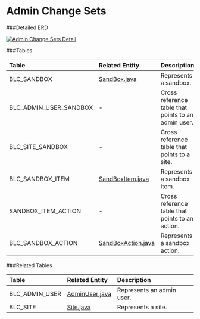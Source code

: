 # Admin Change Sets



###Detailed ERD

[![Admin Change Sets Detail](dataModel/AdminChangeSetsDetailedERD.png)](_img/dataModel/AdminChangeSetsDetailedERD.png)

###Tables

| Table               | Related Entity    | Description                                         |
|:--------------------|:------------------|:----------------------------------------------------|
|BLC\_SANDBOX          | [SandBox.java](^[javadoc:org/broadleafcommerce/common/sandbox/domain/SandBox])          | Represents a sandbox.  |
|BLC\_ADMIN\_USER\_SANDBOX   | -      | Cross reference table that points to an admin user.  |
|BLC\_SITE\_SANDBOX     | -          | Cross reference table that points to a site.  |
|BLC\_SANDBOX\_ITEM     | [SandBoxItem.java](^[javadoc:org/broadleafcommerce/openadmin/server/domain/SandBoxItem])          | Represents a sandbox item.  |
|SANDBOX\_ITEM\_ACTION  | -          | Cross reference table that points to an action.  |
|BLC\_SANDBOX\_ACTION   | [SandBoxAction.java](^[javadoc:org/broadleafcommerce/openadmin/server/domain/SandBoxAction])          | Represents a sandbox action.  |

###Related Tables

| Table               | Related Entity    | Description                                         |
|:--------------------|:------------------|:----------------------------------------------------|
|BLC\_ADMIN\_USER       | [AdminUser.java](^[javadoc:org/broadleafcommerce/openadmin/server/security/domain/AdminUser])          | Represents an admin user.  |
|BLC\_SITE             | [Site.java](^[javadoc:org/broadleafcommerce/common/site/domain/Site])         | Represents a site.  |
